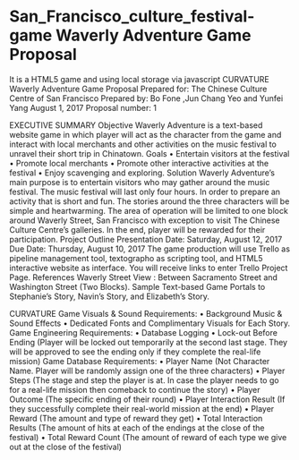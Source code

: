 # San_Francisco_culture_festival-game Waverly Adventure Game Proposal 
It is a HTML5 game and using local storage via javascript
 CURVATURE
 Waverly Adventure Game Proposal
Prepared for: The Chinese Culture Centre of San Francisco Prepared by: Bo Fone ,Jun Chang Yeo and Yunfei Yang
August 1, 2017
Proposal number: 1
  

EXECUTIVE SUMMARY
Objective
Waverly Adventure is a text-based website game in which player will act as the character from the game and interact with local merchants and other activities on the music festival to unravel their short trip in Chinatown.
Goals
• Entertain visitors at the festival
• Promote local merchants
• Promote other interactive activities at the festival • Enjoy scavenging and exploring.
Solution
Waverly Adventure’s main purpose is to entertain visitors who may gather around the music festival. The music festival will last only four hours. In order to prepare an activity that is short and fun. The stories around the three characters will be simple and heartwarming. The area of operation will be limited to one block around Waverly Street, San Francisco with exception to visit The Chinese Culture Centre’s galleries. In the end, player will be rewarded for their participation.
Project Outline
Presentation Date: Saturday, August 12, 2017 Due Date: Thursday, August 10, 2017
The game production will use Trello as pipeline management tool, textographo as scripting tool, and HTML5 interactive website as interface. You will receive links to enter Trello Project Page.
References
Waverly Street View : Between Sacramento Street and Washington Street (Two Blocks). Sample Text-based Game
Portals to Stephanie’s Story, Navin’s Story, and Elizabeth’s Story. 
      
  CURVATURE
Game Visuals & Sound Requirements:
• Background Music & Sound Effects
• Dedicated Fonts and Complimentary Visuals for Each Story.
Game Engineering Requirements:
• Database Logging
• Lock-out Before Ending (Player will be locked out temporarily at the second last stage. They will be approved to
see the ending only if they complete the real-life mission)
Game Database Requirements:
• Player Name (Not Character Name. Player will be randomly assign one of the three characters)
• Player Steps (The stage and step the player is at. In case the player needs to go for a real-life mission then
comeback to continue the story)
• Player Outcome (The specific ending of their round)
• Player Interaction Result (If they successfully complete their real-world mission at the end)
• Player Reward (The amount and type of reward they get)
• Total Interaction Results (The amount of hits at each of the endings at the close of the festival)
• Total Reward Count (The amount of reward of each type we give out at the close of the festival)
 
  
